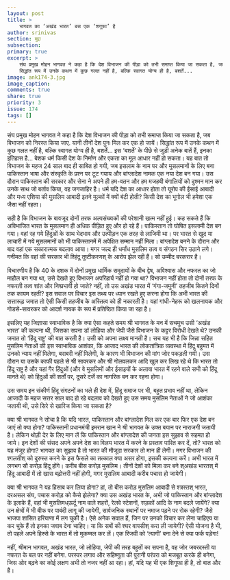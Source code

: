 ```yaml
---
layout: post
title: >
    भागवत का ‘अखंड भारत’ बस एक ‘शगूफा’ है 
author: srinivas
section: मुद्दा
subsection:
primary: true
excerpt: >
    संघ प्रमुख मोहन भागवत ने कहा है कि देश विभाजन की पीड़ा को तभी समाप्त किया जा सकता है, जब विभाजन को निरस्त किया जाए. यानी तीनों देश पुनः मिल कर एक हो जायें।
	सिद्धांत रूप में उनके कथन में कुछ गलत नहीं है, बल्कि स्वागत योग्य ही है, बशर्ते...
image: ank174-3.jpg
image_caption: 
comments: true
share: true
priority: 3
issue: 174
tags: []
---
```


संघ प्रमुख मोहन भागवत ने कहा है कि देश विभाजन की पीड़ा को तभी समाप्त किया जा सकता है, जब विभाजन को निरस्त किया जाए. यानी तीनों देश पुनः मिल कर एक हो जायें।
सिद्धांत रूप में उनके कथन में कुछ गलत नहीं है, बल्कि स्वागत योग्य ही है, बशर्ते... इस ‘बशर्ते’ के पीछे से जुड़ी अनेक बातें हैं, इनका इतिहास है...
बेशक धर्म किसी देश के निर्माण और एकता का मूल आधार नहीं हो सकता। यह बात तो विभाजन के महज 24 साल बाद ही साबित हो गयी, जब इसलाम के नाम पर और मुसलमानों के लिए बना पाकिस्तान भाषा और संस्कृति के प्रश्न पर टूट गयाय और बांग्लादेश नामक एक नया देश बन गया। उस दौरान पाकिस्तान की सरकार और सेना ने अपने ही हम-वतन और हम मजहबी बंगालियों को दुश्मन मान कर उनके साथ जो बर्ताव किया, वह जगजाहिर है। धर्म यदि देश का आधार होता तो यूरोप की ईसाई आबादी और मध्य एशिया की मुसलिम आबादी इतने मुल्कों में क्यों बंटी होती? किसी देश का भूगोल भी हमेशा एक जैसा नहीं रहता।

सही है कि विभाजन के बावजूद दोनों तरफ अल्पसंख्यकों की परेशानी खत्म नहीं हुई। कह सकते हैं कि अविभाजित भारत के मुसलमान ही अधिक पीड़ित हुए और हो रहे हैं। पाकिस्तान तो घोषित इसलामी देश बन गया। वहां रह गये हिंदुओं के साथ भेदभाव और उत्पीड़न एक तरह से लाजिमी था। पर भारत से खुद या लाचारी में गये मुसलमानों को भी पाकिस्तानमें में अपेक्षित सम्मान नहीं मिला। बांग्लादेश बनने के दौरान और बाद वहां एक सकारात्मक बदलाव आया। मगर जल्द ही धर्मांध मुसलिम तत्व व संगठन सिर उठाने लगे। गनीमत कि वहां की सरकार भी श्हिंदू तुष्टीकरणश् के आरोप झेल रही हैं। सो उम्मीद बरकरार है।

विचारणीय है कि 40 के दशक में दोनों प्रमुख धार्मिक समुदायों के बीच द्वेष, अविश्वास और नफरत का जो माहौल बन गया था, उसे देखते हुए विभाजन अपरिहार्य नहीं हो गया था? विभाजन नहीं होता तो दोनों तरफ के नफरती तत्व शांत और निष्प्रभावी हो जाते? नहीं, तो उस अखंड भारत में ‘गंगा-जमुनी’ तहजीब कितने दिनों तक कायम रहती? इस सवाल पर विचार इस तथ्य पर ध्यान रखते हुए करना होगा कि अभी भारत की सत्तारूढ़ जमात तो ऐसी किसी तहजीब के अस्तित्व को ही नकारती है। यहां गांधी-नेहरू को खलनायक और गोडसे-सावरकर को आदर्श नायक के रूप में प्रतिष्ठित किया जा रहा है।

इसलिए यह जिज्ञासा स्वाभाविक  है कि क्या ऐसा कहते समय श्री भागवत के मन में सचमुच उसी ‘अखंड भारत’ की कल्पना थी, जिसका सपना डॉ लोहिया और जेपी जैसे विभाजन के कट्टर विरोधी देखते थे?  उनकी जमात तो ‘हिंदू राष्ट्र’ की बात करती है। उसी को अपना लक्ष्य मानती है। सच यह भी है कि जिन्ना सहित मुसलिम नेताओं की इस स्वाभाविक आशंका, कि आजाद भारत की लोकतांत्रिक व्यवस्था में हिंदू बहुमत में उनको न्याय नहीं मिलेगा, बराबरी नहीं मिलेगी,  के कारण भी विभाजन की मांग जोर पकड़ती गयी। उस दौरान या उसके काफी पहले से श्री सावरकर और श्री गोलवलकर आदि खुल कर लिख रहे थे कि भारत तो हिंदू राष्ट्र है और यहां गैर हिंदुओं (और वे मुसलिमों और ईसाइयों के अलावा भारत में रहने वाले सभी को हिंदू मानते थे) को हिंदुओं की शर्तों पर, दूसरे दर्जे का नागरिक बन कर रहना होगा।

उस समय इन संकीर्ण हिंदू संगठनों का भले ही देश में, हिंदू समाज पर भी, बहुत प्रभाव नहीं था, लेकिन आजादी के महज सत्तर साल बाद हो रहे बदलाव को देखते हुए उस समय मुसलिम नेताओं ने जो आशंका जतायी थी, उसे सिरे से खारिज किया जा सकता है?

क्या श्री भागवत ने सोचा है कि यदि भारत, पाकिस्तान और बांग्लादेश मिल कर एक बार फिर  एक देश बन जाएं तो क्या होगा?
पाकिस्तानी प्रधानमंत्री इमरान खान ने श्री भागवत के उक्त बयान पर नाराजगी जतायी है। लेकिन थोड़ी देर के लिए मान लें कि पाकिस्तान और बांग्लादेश की जनता इस सुझाव से सहमत हो जाये। इन देशों की संसद अपने अपने देश का विलय भारत में करने के प्रस्ताव पारित कर दें,  तो? भारत को यह मंजूर होगा? भागवत का सुझाव है तो भारत की मौजूदा सरकार तो मान ही लेगी। मगर विभाजन की श्गलतीश् को दुरुस्त करने के इस फैसले का तत्काल क्या असर होगा, इसकी कल्पना करें।
अभी भारत में लगभग सौ करोड़ हिंदू होंगे। करीब बीस करोड़ मुसलिम। तीनों देशों को मिला कर बने श्अखंड भारतश् में हिंदू आबादी में तो खास बढ़ोत्तरी नहीं होगी, मगर मुसलिम आबादी करीब पचास हो जायेगी।

क्या श्री भागवत ने यह हिसाब कर लिया होगा? हां, तो बीस करोड़ मुसलिम आबादी से श्त्रस्तश् भारत, दरअसल संघ, पचास करोड़ को कैसे झेलेगा?
क्या उस अखंड भारत के, अभी जो पाकिस्तान और बांग्लादेश के इलाके हैं, वहां भी मुसलिमध्ऊर्दू नाम वाले शहरों, रेलवे स्टेशनों, सड़कों आदि के नाम बदले जायेंगे? क्या उन क्षेत्रों में भी बीफ पर पाबंदी लागू की जायेगी, सार्वजनिक स्थानों पर नमाज पढ़ने पर रोक रहेगी? जैसे भाजपा शासित हरियाणा में लग चुकी है। ऐसे अनेक सवाल हैं, जिन पर उनको विचार कर लेना चाहिएय या कर चुके हैं तो इनका जवाब देना चाहिए। या कि सबों की श्घर वापसीश् करा ली जायेगी? ऐसी योजना है भी, तो पहले अपने हिस्से के भारत में तो मुकम्मल कर लें। एक रिजवी को ‘त्यागी’ बना देने से क्या फर्क पड़ेगा!

नहीं, श्रीमान भागवत, अखंड भारत, जो लोहिया, जेपी की तरह बहुतों का सपना है, वह जोर जबरदस्ती या नफरत के बल पर नहीं बनेगा. परस्पर लगाव और सहिष्णुता की पुरानी परंपरा को मजबूत करके ही बनेगा, जिस ओर बढ़ने का कोई लक्षण अभी तो नजर नहीं आ रहा। हां, यदि यह भी एक शिगूफा ही है, तो बात और है।
